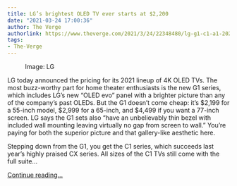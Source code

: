 ```yaml
---
title: LG’s brightest OLED TV ever starts at $2,200
date: "2021-03-24 17:00:36"
author: The Verge
authorlink: https://www.theverge.com/2021/3/24/22348480/lg-g1-c1-a1-2021-oled-tv-pricing-features-specs
tags:
- The-Verge
---
```

<figure>
      <img alt="" src="https://cdn.vox-cdn.com/thumbor/dLNwgHTqL4ohxW4uVFrvbiAu7Wc=/0x0:1101x734/1310x873/cdn.vox-cdn.com/uploads/chorus_image/image/69018857/LG_OLED_evo_Wall_Mount.0.jpg" />
        <figcaption>Image: LG</figcaption>
    </figure>

  <p id="Dlnvhs">LG today announced the pricing for its 2021 lineup of 4K OLED TVs. The most buzz-worthy part for home theater enthusiasts is the new G1 series, which includes LG’s new “OLED evo” panel with a brighter picture than any of the company’s past OLEDs. But the G1 doesn’t come cheap: it’s $2,199 for a 55-inch model, $2,999 for a 65-inch, and $4,499 if you want a 77-inch screen. LG says the G1 sets also “have an unbelievably thin bezel with included wall mounting leaving virtually no gap from screen to wall.” You’re paying for both the superior picture and that gallery-like aesthetic here. </p>
<p id="ZArqJo">Stepping down from the G1, you get the C1 series, which succeeds last year’s highly praised CX series. All sizes of the C1 TVs still come with the full suite...</p>
  <p>
    <a href="https://www.theverge.com/2021/3/24/22348480/lg-g1-c1-a1-2021-oled-tv-pricing-features-specs">Continue reading&hellip;</a>
  </p>